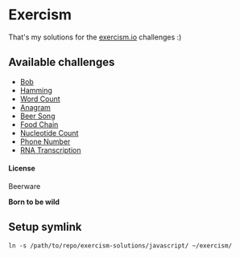 # Exercism

That's my solutions for the [exercism.io](http://exercism.io/) challenges :)

## Available challenges

* [Bob](https://github.com/weslleyaraujo/exercism-solutions/tree/master/javascript/bob)
* [Hamming](https://github.com/weslleyaraujo/exercism-solutions/tree/master/javascript/hamming)
* [Word Count](https://github.com/weslleyaraujo/exercism-solutions/tree/master/javascript/word-count)
* [Anagram](https://github.com/weslleyaraujo/exercism-solutions/tree/master/javascript/anagram)
* [Beer Song](https://github.com/weslleyaraujo/exercism-solutions/tree/master/javascript/beer-song)
* [Food Chain](https://github.com/weslleyaraujo/exercism-solutions/tree/master/javascript/food-chain)
* [Nucleotide Count](https://github.com/weslleyaraujo/exercism-solutions/tree/master/javascript/nucleotide-count)
* [Phone Number](https://github.com/weslleyaraujo/exercism-solutions/tree/master/javascript/phone-number)
* [RNA Transcription](https://github.com/weslleyaraujo/exercism-solutions/tree/master/javascript/rna-transcription)

#### License

Beerware

**Born to be wild**

## Setup symlink

```
ln -s /path/to/repo/exercism-solutions/javascript/ ~/exercism/
```
